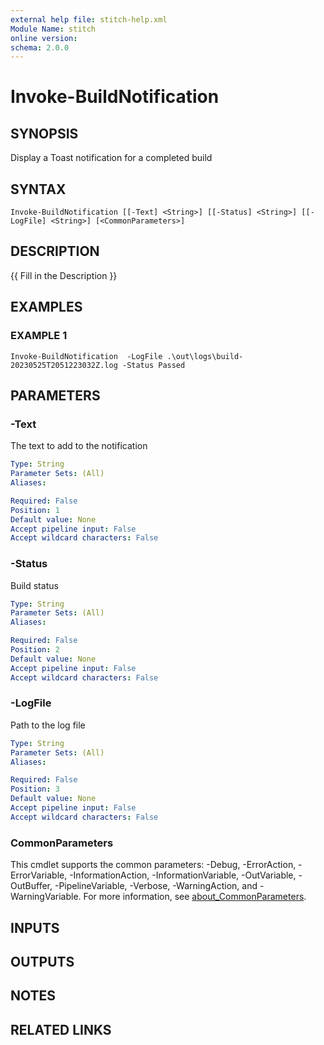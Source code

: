 ```yaml
---
external help file: stitch-help.xml
Module Name: stitch
online version:
schema: 2.0.0
---
```


# Invoke-BuildNotification

## SYNOPSIS
Display a Toast notification for a completed build

## SYNTAX

```
Invoke-BuildNotification [[-Text] <String>] [[-Status] <String>] [[-LogFile] <String>] [<CommonParameters>]
```

## DESCRIPTION
{{ Fill in the Description }}

## EXAMPLES

### EXAMPLE 1
```
Invoke-BuildNotification  -LogFile .\out\logs\build-20230525T2051223032Z.log -Status Passed
```

## PARAMETERS

### -Text
The text to add to the notification

```yaml
Type: String
Parameter Sets: (All)
Aliases:

Required: False
Position: 1
Default value: None
Accept pipeline input: False
Accept wildcard characters: False
```

### -Status
Build status

```yaml
Type: String
Parameter Sets: (All)
Aliases:

Required: False
Position: 2
Default value: None
Accept pipeline input: False
Accept wildcard characters: False
```

### -LogFile
Path to the log file

```yaml
Type: String
Parameter Sets: (All)
Aliases:

Required: False
Position: 3
Default value: None
Accept pipeline input: False
Accept wildcard characters: False
```

### CommonParameters
This cmdlet supports the common parameters: -Debug, -ErrorAction, -ErrorVariable, -InformationAction, -InformationVariable, -OutVariable, -OutBuffer, -PipelineVariable, -Verbose, -WarningAction, and -WarningVariable. For more information, see [about_CommonParameters](http://go.microsoft.com/fwlink/?LinkID=113216).

## INPUTS

## OUTPUTS

## NOTES

## RELATED LINKS
